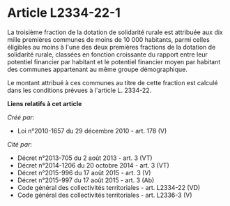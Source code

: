 # Article L2334-22-1

La troisième fraction de la dotation de solidarité rurale est attribuée aux dix mille premières communes de moins de 10 000
habitants, parmi celles éligibles au moins à l'une des deux premières fractions de la dotation de solidarité rurale, classées
en fonction croissante du rapport entre leur potentiel financier par habitant et le potentiel financier moyen par habitant
des communes appartenant au même groupe démographique. 

Le montant attribué à ces communes au titre de cette fraction est calculé dans les conditions prévues à l'article L. 2334-22.

**Liens relatifs à cet article**

_Créé par_:

  - Loi n°2010-1657 du 29 décembre 2010 - art. 178 (V)

_Cité par_:

  - Décret n°2013-705 du 2 août 2013 - art. 3 (VT)
  - Décret n°2014-1206 du 20 octobre 2014 - art. 3 (VT)
  - Décret n°2015-996 du 17 août 2015 - art. 3 (V)
  - Décret n°2015-997 du 17 août 2015 - art. 3 (Ab)
  - Code général des collectivités territoriales - art. L2334-22 (VD)
  - Code général des collectivités territoriales - art. L2336-3 (V)
